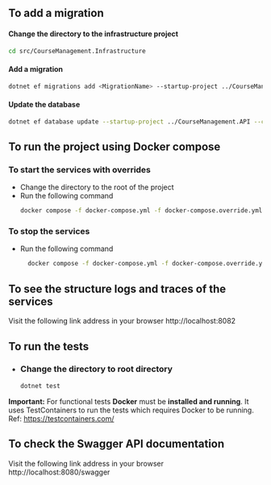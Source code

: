 ## To add a migration

#### Change the directory to the infrastructure project
```bash
cd src/CourseManagement.Infrastructure
```

#### Add a migration
```bash
dotnet ef migrations add <MigrationName> --startup-project ../CourseManagement.API -o ./Database/Migrations/ --context ApplicationDbContext
```

#### Update the database
```bash
dotnet ef database update --startup-project ../CourseManagement.API --context ApplicationDbContext
```

## To run the project using Docker compose

### To start the services with overrides
- Change the directory to the root of the project
- Run the following command
    ```bash
    docker compose -f docker-compose.yml -f docker-compose.override.yml up -d
    ```

### To stop the services
- Run the following command
    ```bash
      docker compose -f docker-compose.yml -f docker-compose.override.yml down
    ```

## To see the structure logs and traces of the services
Visit the following link address in your browser
http://localhost:8082

## To run the tests
- ### Change the directory to root directory
  ```bash
  dotnet test
  ```

**Important:** For functional tests **Docker** must be **installed and running**.
It uses TestContainers to run the tests which requires Docker to be running.
Ref: https://testcontainers.com/

## To check the Swagger API documentation
Visit the following link address in your browser
http://localhost:8080/swagger

